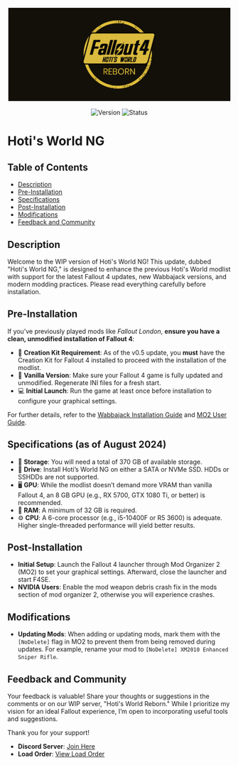 <p align="center">
  <img src="https://raw.githubusercontent.com/Hotiraripha/Hoti-s-World-NG/main/img/banner.png" alt="Banner" title="Banner" width="500">
</p>

<p align="center">
  <img src="https://img.shields.io/badge/version-v0.8.3-blue" alt="Version">
  <img src="https://img.shields.io/badge/status-WIP-yellow" alt="Status">
</p>

# Hoti's World NG

## Table of Contents
- [Description](#description)
- [Pre-Installation](#pre-installation)
- [Specifications](#specifications-as-of-august-2024)
- [Post-Installation](#post-installation)
- [Modifications](#modifications)
- [Feedback and Community](#feedback-and-community)

## Description

Welcome to the WIP version of Hoti's World NG! This update, dubbed "Hoti's World NG," is designed to enhance the previous Hoti's World modlist with support for the latest Fallout 4 updates, new Wabbajack versions, and modern modding practices. Please read everything carefully before installation.

## Pre-Installation

If you’ve previously played mods like *Fallout London*, **ensure you have a clean, unmodified installation of Fallout 4**:

- 🔧 **Creation Kit Requirement**: As of the v0.5 update, you **must** have the Creation Kit for Fallout 4 installed to proceed with the installation of the modlist.
- 🔧 **Vanilla Version**: Make sure your Fallout 4 game is fully updated and unmodified. Regenerate INI files for a fresh start.
- 💻 **Initial Launch**: Run the game at least once before installation to configure your graphical settings.

For further details, refer to the [Wabbajack Installation Guide](https://github.com/wabbajack-tools/wabbajack/wiki/Installation) and [MO2 User Guide](https://modding.wiki/en/modding-guides/mod-organizer-2).

## Specifications (as of August 2024)

- 💾 **Storage**: You will need a total of 370 GB of available storage.
- 🚀 **Drive**: Install Hoti’s World NG on either a SATA or NVMe SSD. HDDs or SSHDDs are not supported.
- 🖥 **GPU**: While the modlist doesn’t demand more VRAM than vanilla Fallout 4, an 8 GB GPU (e.g., RX 5700, GTX 1080 Ti, or better) is recommended.
- 🧠 **RAM**: A minimum of 32 GB is required.
- ⚙️ **CPU**: A 6-core processor (e.g., i5-10400F or R5 3600) is adequate. Higher single-threaded performance will yield better results.

## Post-Installation

- **Initial Setup**: Launch the Fallout 4 launcher through Mod Organizer 2 (MO2) to set your graphical settings. Afterward, close the launcher and start F4SE.
- **NVIDIA Users**: Enable the mod weapon debris crash fix in the mods section of mod organizer 2, otherwise you will experience crashes.

## Modifications

- **Updating Mods**: When adding or updating mods, mark them with the `[NoDelete]` flag in MO2 to prevent them from being removed during updates. For example, rename your mod to `[NoDelete] XM2010 Enhanced Sniper Rifle`.

## Feedback and Community

Your feedback is valuable! Share your thoughts or suggestions in the comments or on our WIP server, "Hoti's World Reborn." While I prioritize my vision for an ideal Fallout experience, I’m open to incorporating useful tools and suggestions.

Thank you for your support!

- **Discord Server**: [Join Here](https://discord.gg/uHDxUzWgRa)
- **Load Order**: [View Load Order](https://loadorderlibrary.com/lists/hoti-s-world-ng#loadorder.txt)
